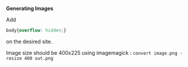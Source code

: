 **Generating Images**

Add
```css
body{overflow: hidden;}
```
on the desired site.

Image size should be 400x225
using imagemagick :
`convert image.png -resize 400 out.png`
